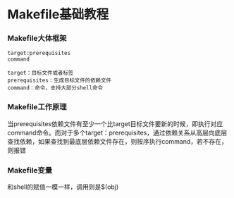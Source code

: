 # Makefile基础教程

### Makefile大体框架

~~~Text
target:prerequisites
command

target：目标文件或者标签
prerequisites：生成目标文件的依赖文件
command：命令，支持大部分shell命令
~~~

### Makefile工作原理

当prerequisites依赖文件有至少一个比target目标文件要新的时候，即执行对应command命令。而对于多个target：prerequisites，通过依赖关系从高层向底层查找依赖，如果查找到最底层依赖文件存在，则按序执行command，若不存在，则报错


### Makefile变量

和shell的赋值一模一样，调用则是$(obj)
